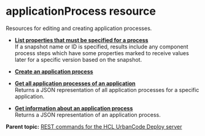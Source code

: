# applicationProcess resource

Resources for editing and creating application processes.

-   **[List properties that must be specified for a process](../../com.udeploy.api.doc/topics/rest_cli_applicationprocess_unfilledproperties_get.md)**  
 If a snapshot name or ID is specified, results include any component process steps which have some properties marked to receive values later for a specific version based on the snapshot.
-   **[Create an application process](../../com.udeploy.api.doc/topics/rest_cli_applicationprocess_create_put.md)**  

-   **[Get all application processes of an application](../../com.udeploy.api.doc/topics/rest_cli_applicationprocess_get.md)**  
 Returns a JSON representation of all application processes for a specific application.
-   **[Get information about an application process](../../com.udeploy.api.doc/topics/rest_cli_applicationprocess_info_get.md)**  
 Returns a JSON representation of an application process.

**Parent topic:** [REST commands for the HCL UrbanCode Deploy server](../../com.udeploy.reference.doc/topics/rest_api_ref_commands.md)

